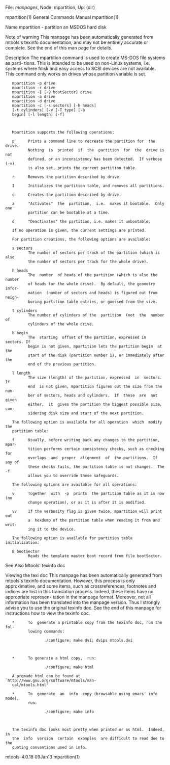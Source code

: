 File: *manpages*,  Node: mpartition,  Up: (dir)

mpartition(1)               General Commands Manual              mpartition(1)



Name
       mpartition - partition an MSDOS hard disk



Note of warning
       This  manpage  has  been  automatically generated from mtools's texinfo
       documentation, and may not be entirely accurate or complete.   See  the
       end of this man page for details.

Description
       The  mpartition command is used to create MS-DOS file systems as parti-
       tions.  This is intended to be used on non-Linux systems, i.e.  systems
       where  fdisk  and  easy access to SCSI devices are not available.  This
       command only works on drives whose partition variable is set.

       mpartition -p drive
       mpartition -r drive
       mpartition -I [-B bootSector] drive
       mpartition -a drive
       mpartition -d drive
       mpartition -c [-s sectors] [-h heads]
       [-t cylinders] [-v [-T type] [-b
       begin] [-l length] [-f]



       Mpartition supports the following operations:

       p      Prints a command line to recreate the partition for  the  drive.
              Nothing  is  printed  if  the  partition  for  the  drive is not
              defined, or an inconsistency has been detected.  If verbose (-v)
              is also set, prints the current partition table.

       r      Removes the partition described by drive.

       I      Initializes the partition table, and removes all partitions.

       c      Creates the partition described by drive.

       a      "Activates"  the  partition,  i.e.  makes it bootable.  Only one
              partition can be bootable at a time.

       d      "Deactivates" the partition, i.e. makes it unbootable.

       If no operation is given, the current settings are printed.

       For partition creations, the following options are available:

       s sectors
              The number of sectors per track of the partition (which is  also
              the number of sectors per track for the whole drive).

       h heads
              The  number  of heads of the partition (which is also the number
              of heads for the whole drive).  By default, the geometry  infor-
              mation  (number of sectors and heads) is figured out from neigh-
              boring partition table entries, or guessed from the size.

       t cylinders
              The number of cylinders of the  partition  (not  the  number  of
              cylinders of the whole drive.

       b begin
              The  starting  offset of the partition, expressed in sectors. If
              begin is not given, mpartition lets the partition begin  at  the
              start of the disk (partition number 1), or immediately after the
              end of the previous partition.

       l length
              The size (length) of the partition, expressed  in  sectors.   If
              end  is not given, mpartition figures out the size from the num-
              ber of sectors, heads and cylinders.  If  these  are  not  given
              either,  it  gives the partition the biggest possible size, con-
              sidering disk size and start of the next partition.

       The following option is available for all operation  which  modify  the
       partition table:

       f      Usually, before writing back any changes to the partition, mpar-
              tition performs certain consistency checks, such as checking for
              overlaps  and  proper  alignment  of  the partitions.  If any of
              these checks fails, the partition table is not changes.  The  -f
              allows you to override these safeguards.

       The following options are available for all operations:

       v      Together  with  -p  prints  the partition table as it is now (no
              change operation), or as it is after it is modified.

       vv     If the verbosity flag is given twice, mpartition will print  out
              a  hexdump of the partition table when reading it from and writ-
              ing it to the device.

       The following option is available for partition table initialization:

       B bootSector
              Reads the template master boot record from file bootSector.

See Also
       Mtools' texinfo doc

Viewing the texi doc
       This manpage has been automatically  generated  from  mtools's  texinfo
       documentation.  However,  this  process is only approximative, and some
       items, such as crossreferences, footnotes and indices are lost in  this
       translation process.  Indeed, these items have no appropriate represen-
       tation in the manpage format.  Moreover, not all information  has  been
       translated into the manpage version.  Thus I strongly advise you to use
       the original texinfo doc.  See the end of this manpage for instructions
       how to view the texinfo doc.

       *      To  generate a printable copy from the texinfo doc, run the fol-
              lowing commands:

                     ./configure; make dvi; dvips mtools.dvi



       *      To generate a html copy,  run:

                     ./configure; make html

       A premade html can be found at `http://www.gnu.org/software/mtools/man-
       ual/mtools.html'

       *      To  generate  an  info  copy (browsable using emacs' info mode),
              run:

                     ./configure; make info



       The texinfo doc looks most pretty when printed or as html.  Indeed,  in
       the  info  version  certain  examples  are difficult to read due to the
       quoting conventions used in info.

mtools-4.0.18                       09Jan13                      mpartition(1)
